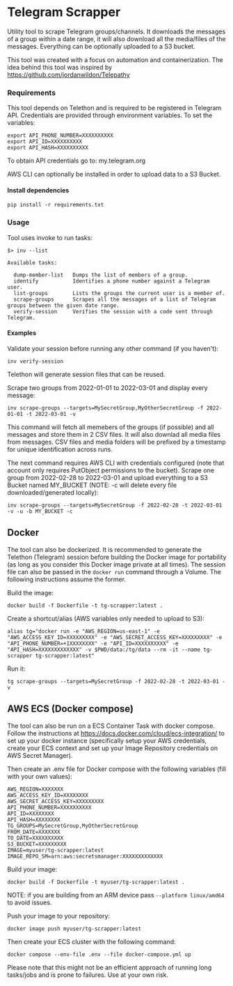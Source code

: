 # Telegram Scrapper

Utility tool to scrape Telegram groups/channels. It downloads the messages of a group within a date range, it will also download all the media/files of the messages. Everything can be optionally uploaded to a S3 bucket.

This tool was created with a focus on automation and containerization. The idea behind this tool was inspired by https://github.com/jordanwildon/Telepathy

### Requirements

This tool depends on Telethon and is required to be registered in Telegram API. Credentials are provided through environment variables. To set the variables:

```
export API_PHONE_NUMBER=XXXXXXXXXX
export API_ID=XXXXXXXXXX
export API_HASH=XXXXXXXXXX
```

To obtain API credentials go to: my.telegram.org

AWS CLI can optionally be installed in order to upload data to a S3 Bucket.

#### Install dependencies 

```
pip install -r requirements.txt
```

### Usage

Tool uses invoke to run tasks:
```
$> inv --list

Available tasks:

  dump-member-list   Dumps the list of members of a group.
  identify           Identifies a phone number against a Telegram user.
  list-groups        Lists the groups the current user is a member of.
  scrape-groups      Scrapes all the messages of a list of Telegram groups between the given date range.
  verify-session     Verifies the session with a code sent through Telegram.
```

#### Examples

Validate your session before running any other command (if you haven't):
```
inv verify-session
```
Telethon will generate session files that can be reused.

Scrape two groups from 2022-01-01 to 2022-03-01 and display every message:
```
inv scrape-groups --targets=MySecretGroup,MyOtherSecretGroup -f 2022-01-01 -t 2022-03-01 -v
```
This command will fetch all memebers of the groups (if possible) and all messages and store them in 2 CSV files. It will also downlad all media files from messages. CSV files and media folders will be prefixed by a timestamp for unique identification across runs.

The next command requires AWS CLI with credentials configured (note that account only requires PutObject permissions to the bucket).
Scrape one group from 2022-02-28 to 2022-03-01 and upload everything to a S3 Bucket named MY_BUCKET (NOTE: -c will delete every file downloaded/generated locally):
```
inv scrape-groups --targets=MySecretGroup -f 2022-02-28 -t 2022-03-01 -v -u -b MY_BUCKET -c
```

## Docker

The tool can also be dockerized. It is recommended to generate the Telethon (Telegram) session before building the Docker image for portability (as long as you consider this Docker image private at all times). The session file can also be passed in the ```docker run``` command through a Volume. The following instructions assume the former.

Build the image:
```
docker build -f Dockerfile -t tg-scrapper:latest .
```

Create a shortcut/alias (AWS variables only needed to upload to S3):
```
alias tg="docker run -e "AWS_REGION=us-east-1" -e "AWS_ACCESS_KEY_ID=XXXXXXXXX" -e "AWS_SECRET_ACCESS_KEY=XXXXXXXXX" -e "API_PHONE_NUMBER=+1XXXXXXXX" -e "API_ID=XXXXXXXXXX" -e "API_HASH=XXXXXXXXXXXXX" -v $PWD/data:/tg/data --rm -it --name tg-scrapper tg-scrapper:latest"
```

Run it:
```
tg scrape-groups --targets=MySecretGroup -f 2022-02-28 -t 2022-03-01 -v
```

## AWS ECS (Docker compose)

The tool can also be run on a ECS Container Task with docker compose. Follow the instructions at https://docs.docker.com/cloud/ecs-integration/ to set up your docker instance (specifically setup your AWS credentials, create your ECS context and set up your Image Repository credentials on AWS Secret Manager).

Then create an .env file for Docker compose with the following variables (fill with your own values):
```
AWS_REGION=XXXXXXX
AWS_ACCESS_KEY_ID=XXXXXXXX
AWS_SECRET_ACCESS_KEY=XXXXXXXXX
API_PHONE_NUMBER=XXXXXXXXXX
API_ID=XXXXXXXX
API_HASH=XXXXXXXX
TG_GROUPS=MySecretGroup,MyOtherSecretGroup
FROM_DATE=XXXXXXX
TO_DATE=XXXXXXXXXX
S3_BUCKET=XXXXXXXXX
IMAGE=myuser/tg-scrapper:latest
IMAGE_REPO_SM=arn:aws:secretsmanager:XXXXXXXXXXXXX
```

Build your image:
```
docker build -f Dockerfile -t myuser/tg-scrapper:latest .
```
NOTE: if you are building from an ARM device pass ```--platform linux/amd64``` to avoid issues.

Push your image to your repository:
```
docker image push myuser/tg-scrapper:latest
```

Then create your ECS cluster with the following command:
```
docker compose --env-file .env --file docker-compose.yml up
```

Please note that this might not be an efficient approach of running long tasks/jobs and is prone to failures. Use at your own risk.
